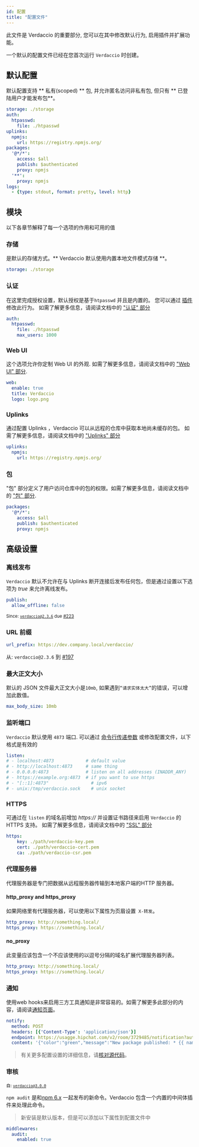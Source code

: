 ```yaml
---
id: 配置
title: "配置文件"
---
```

此文件是 Verdaccio 的重要部分, 您可以在其中修改默认行为, 启用插件并扩展功能。

一个默认的配置文件已经在您首次运行 ` Verdaccio ` 时创建。

## 默认配置

默认配置支持 ** 私有(scoped) ** 包, 并允许匿名访问非私有包, 但只有 ** 已登陆用户才能发布包**。

```yaml
storage: ./storage
auth:
  htpasswd:
    file: ./htpasswd
uplinks:
  npmjs:
    url: https://registry.npmjs.org/
packages:
  '@*/*':
    access: $all
    publish: $authenticated
    proxy: npmjs
  '**':
    proxy: npmjs
logs:
  - {type: stdout, format: pretty, level: http}
```

## 模块

以下各章节解释了每一个选项的作用和可用的值

### 存储

是默认的存储方式。** Verdaccio 默认使用内置本地文件模式存储 **。

```yaml
storage: ./storage
```

### 认证

在这里完成授权设置，默认授权是基于`htpasswd` 并且是内置的。 您可以通过 [ 插件 ](plugins.md) 修改此行为。 如需了解更多信息，请阅读文档中的 ["认证" 部分](auth.md)

```yaml
auth:
  htpasswd:
    file: ./htpasswd
    max_users: 1000
```

### Web UI

这个选项允许你定制 Web UI 的外观. 如需了解更多信息，请阅读文档中的 ["Web UI" 部分](web.md).

```yaml
web:
  enable: true
  title: Verdaccio
  logo: logo.png
```

### Uplinks

通过配置 Uplinks ，Verdaccio 可以从远程的仓库中获取本地尚未缓存的包。 如需了解更多信息，请阅读文档中的 ["Uplinks" 部分](uplinks.md)

```yaml
uplinks:
  npmjs:
    url: https://registry.npmjs.org/
```

### 包

"包" 部分定义了用户访问仓库中的包的权限。如需了解更多信息，请阅读文档中的 [ "包" 部分](packages.md).

```yaml
packages:
  '@*/*':
    access: $all
    publish: $authenticated
    proxy: npmjs
```

## 高级设置

### 离线发布

`Verdaccio` 默认不允许在与 Uplinks 断开连接后发布任何包，但是通过设置以下选项为 *true* 来允许离线发布。

```yaml
publish:
  allow_offline: false
```

<small>Since: <code>verdaccio@2.3.6</code> due <a href="https://github.com/verdaccio/verdaccio/pull/223">#223</a></small>

### URL 前缀

```yaml
url_prefix: https://dev.company.local/verdaccio/
```

从: `verdaccio@2.3.6` 到 [#197](https://github.com/verdaccio/verdaccio/pull/197)

### 最大正文大小

默认的 JSON 文件最大正文大小是`10mb`, 如果遇到`“请求实体太大”`的错误，可以增加此数值。

```yaml
max_body_size: 10mb
```

### 监听端口

`Verdaccio` 默认使用 `4873` 端口. 可以通过 [命令行传递参数](cli.md) 或修改配置文件，以下格式是有效的

```yaml
listen:
# - localhost:4873            # default value
# - http://localhost:4873     # same thing
# - 0.0.0.0:4873              # listen on all addresses (INADDR_ANY)
# - https://example.org:4873  # if you want to use https
# - "[::1]:4873"                # ipv6
# - unix:/tmp/verdaccio.sock    # unix socket
```

### HTTPS

可通过在 `listen` 的域名前增加 *https://* 并设置证书路径来启用 `Verdaccio` 的 HTTPS 支持。 如需了解更多信息，请阅读文档中的 ["SSL" 部分](ssl.md)

```yaml
https:
    key: ./path/verdaccio-key.pem
    cert: ./path/verdaccio-cert.pem
    ca: ./path/verdaccio-csr.pem
```

### 代理服务器

代理服务器是专门把数据从远程服务器传输到本地客户端的HTTP 服务器。

#### http_proxy and https_proxy

如果网络里有代理服务器，可以使用以下属性为页眉设置` X-转发`。

```yaml
http_proxy: http://something.local/
https_proxy: https://something.local/
```

#### no_proxy

此变量应该包含一个不应该使用的以逗号分隔的域名扩展代理服务器列表。

```yaml
http_proxy: http://something.local/
https_proxy: https://something.local/
```

### 通知

使用web hooks来启用三方工具通知是非常容易的。如需了解更多此部分的内容，请阅读[通知页面](notifications.md)。

```yaml
notify:
  method: POST
  headers: [{'Content-Type': 'application/json'}]
  endpoint: https://usagge.hipchat.com/v2/room/3729485/notification?auth_token=mySecretToken
  content: '{"color":"green","message":"New package published: * {{ name }}*","notify":true,"message_format":"text"}'
```

> 有关更多配置设置的详细信息，请[核对源代码](https://github.com/verdaccio/verdaccio/tree/master/conf)。

### 审核

<small>自: <code>verdaccio@3.0.0</code></small>

`npm audit` 是和[npm 6.x](https://github.com/npm/npm/releases/tag/v6.1.0) 一起发布的新命令。Verdaccio 包含一个内置的中间体插件来处理此命令。

> 新安装是默认版本，但是可以添加以下属性到配置文件中

```yaml
middlewares:
  audit:
    enabled: true
```